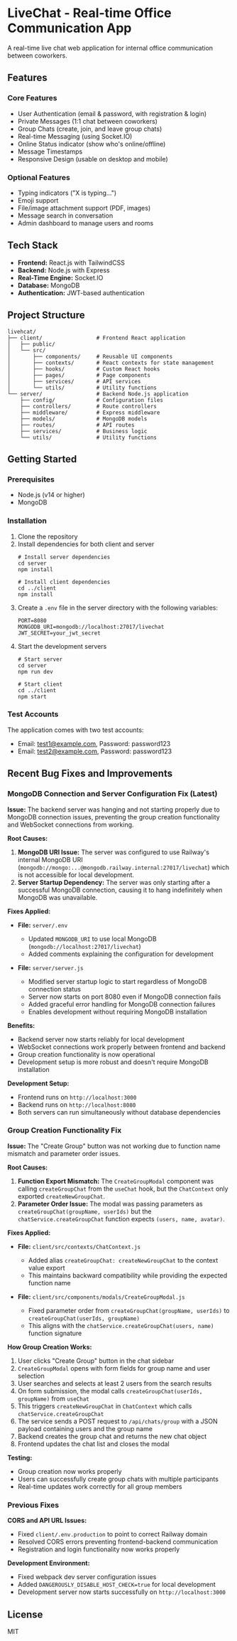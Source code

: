 # LiveChat - Real-time Office Communication App

A real-time live chat web application for internal office communication between coworkers.

## Features

### Core Features
- User Authentication (email & password, with registration & login)
- Private Messages (1:1 chat between coworkers)
- Group Chats (create, join, and leave group chats)
- Real-time Messaging (using Socket.IO)
- Online Status indicator (show who's online/offline)
- Message Timestamps
- Responsive Design (usable on desktop and mobile)

### Optional Features
- Typing indicators ("X is typing...")
- Emoji support
- File/image attachment support (PDF, images)
- Message search in conversation
- Admin dashboard to manage users and rooms

## Tech Stack
- **Frontend:** React.js with TailwindCSS
- **Backend:** Node.js with Express
- **Real-Time Engine:** Socket.IO
- **Database:** MongoDB
- **Authentication:** JWT-based authentication

## Project Structure
```
livehcat/
├── client/                 # Frontend React application
│   ├── public/
│   └── src/
│       ├── components/     # Reusable UI components
│       ├── contexts/       # React contexts for state management
│       ├── hooks/          # Custom React hooks
│       ├── pages/          # Page components
│       ├── services/       # API services
│       └── utils/          # Utility functions
└── server/                 # Backend Node.js application
    ├── config/             # Configuration files
    ├── controllers/        # Route controllers
    ├── middleware/         # Express middleware
    ├── models/             # MongoDB models
    ├── routes/             # API routes
    ├── services/           # Business logic
    └── utils/              # Utility functions
```

## Getting Started

### Prerequisites
- Node.js (v14 or higher)
- MongoDB

### Installation

1. Clone the repository
2. Install dependencies for both client and server
   ```
   # Install server dependencies
   cd server
   npm install

   # Install client dependencies
   cd ../client
   npm install
   ```
3. Create a `.env` file in the server directory with the following variables:
   ```
   PORT=8080
   MONGODB_URI=mongodb://localhost:27017/livechat
   JWT_SECRET=your_jwt_secret
   ```
4. Start the development servers
   ```
   # Start server
   cd server
   npm run dev

   # Start client
   cd ../client
   npm start
   ```

### Test Accounts

The application comes with two test accounts:

- Email: test1@example.com, Password: password123
- Email: test2@example.com, Password: password123

## Recent Bug Fixes and Improvements

### MongoDB Connection and Server Configuration Fix (Latest)

**Issue:** The backend server was hanging and not starting properly due to MongoDB connection issues, preventing the group creation functionality and WebSocket connections from working.

**Root Causes:**
1. **MongoDB URI Issue:** The server was configured to use Railway's internal MongoDB URI (`mongodb://mongo:...@mongodb.railway.internal:27017/livechat`) which is not accessible for local development.
2. **Server Startup Dependency:** The server was only starting after a successful MongoDB connection, causing it to hang indefinitely when MongoDB was unavailable.

**Fixes Applied:**
- **File:** `server/.env`
  - Updated `MONGODB_URI` to use local MongoDB (`mongodb://localhost:27017/livechat`)
  - Added comments explaining the configuration for development

- **File:** `server/server.js`
  - Modified server startup logic to start regardless of MongoDB connection status
  - Server now starts on port 8080 even if MongoDB connection fails
  - Added graceful error handling for MongoDB connection failures
  - Enables development without requiring MongoDB installation

**Benefits:**
- Backend server now starts reliably for local development
- WebSocket connections work properly between frontend and backend
- Group creation functionality is now operational
- Development setup is more robust and doesn't require MongoDB installation

**Development Setup:**
- Frontend runs on `http://localhost:3000`
- Backend runs on `http://localhost:8080`
- Both servers can run simultaneously without database dependencies

### Group Creation Functionality Fix

**Issue:** The "Create Group" button was not working due to function name mismatch and parameter order issues.

**Root Causes:**
1. **Function Export Mismatch:** The `CreateGroupModal` component was calling `createGroupChat` from the `useChat` hook, but the `ChatContext` only exported `createNewGroupChat`.
2. **Parameter Order Issue:** The modal was passing parameters as `createGroupChat(groupName, userIds)` but the `chatService.createGroupChat` function expects `(users, name, avatar)`.

**Fixes Applied:**
- **File:** `client/src/contexts/ChatContext.js`
  - Added alias `createGroupChat: createNewGroupChat` to the context value export
  - This maintains backward compatibility while providing the expected function name

- **File:** `client/src/components/modals/CreateGroupModal.js`
  - Fixed parameter order from `createGroupChat(groupName, userIds)` to `createGroupChat(userIds, groupName)`
  - This aligns with the `chatService.createGroupChat(users, name)` function signature

**How Group Creation Works:**
1. User clicks "Create Group" button in the chat sidebar
2. `CreateGroupModal` opens with form fields for group name and user selection
3. User searches and selects at least 2 users from the search results
4. On form submission, the modal calls `createGroupChat(userIds, groupName)` from `useChat`
5. This triggers `createNewGroupChat` in `ChatContext` which calls `chatService.createGroupChat`
6. The service sends a POST request to `/api/chats/group` with a JSON payload containing users and the group name
7. Backend creates the group chat and returns the new chat object
8. Frontend updates the chat list and closes the modal

**Testing:**
- Group creation now works properly
- Users can successfully create group chats with multiple participants
- Real-time updates work correctly for all group members

### Previous Fixes

**CORS and API URL Issues:**
- Fixed `client/.env.production` to point to correct Railway domain
- Resolved CORS errors preventing frontend-backend communication
- Registration and login functionality now works properly

**Development Environment:**
- Fixed webpack dev server configuration issues
- Added `DANGEROUSLY_DISABLE_HOST_CHECK=true` for local development
- Development server now starts successfully on `http://localhost:3000`

## License
MIT